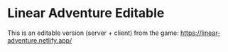 # Linear Adventure Editable

This is an editable version (server + client) from the game: https://linear-adventure.netlify.app/

